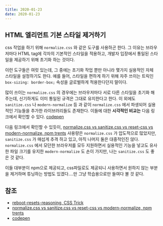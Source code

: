 ```yaml
---
title: 2020-01-23
date: 2020-01-23
---
```

## HTML 엘리먼트 기본 스타일 제거하기 

css 작업을 하기 위해 `normalize.css` 와 같은 도구를 사용하곤 한다. 그 이유는 브라우저마다 HTML tag에 각자의 기본적인 스타일을 적용하고, 개발자 입장에서 통일된 스타일을 제공하기 위해 초기화 하는 것이다. 

이런 도구들은 여럿 있는데, 그 중에는 초기화 작업 뿐만 아니라 몇가지 실용적인 자체 스타일을 설정하기도 한다. 예를 들어, 스타일을 편하게 하기 위해 자주 쓰이는 트릭인 `box-sizing: border-box;` 속성을 글로벌하게 적용한다던지 말이다. 

많이 쓰이는 `normalize.css` 의 경우에는 브라우저마다 서로 다른 스타일을 초기화 해 주는데, 신기하게도 이미 통일된 규격은 그대로 유지한다고 한다. 이 외에도 `sanitize.css` 나 `modern-normalize` 등 과 같이 `normalize.css` 에서 파생되어 실용적인 기능들을 추가한 라이브러리들도 존재한다. 이들에 대한 **시각적인 비교는** 다음 링크에서 확인할 수 있다. [codepen](https://codepen.io/chriscoyier/pen/JpLzjd)


다음 링크에서 확인할 수 있듯이, [normalize.css vs sanitize.css vs reset-css vs modern-normalize, npm trents](https://www.npmtrends.com/normalize.css-vs-sanitize.css-vs-reset-css-vs-modern-normalize) 사용량은 `normalize.css` 가 압도적으로 많았지만, `sanitize.css` 가 매섭게 추격 하고 있고, 아직 나머지 둘은 대중적인진 않다. `normalize.css` 에서 모던한 브라우저를 모두 지원하면서 실용적인 기능을 넣고도 유사한 파일 크기를 유지한 `modern-normalize` 도 손이 가지만, 나는 `sanitize.css` 도 좋은 것 같다. 

이들 대부분이 npm으로 제공되고, css파일로도 제공되니 사용하면서 원하지 않는 부분을 제거하며 튜닝하는 방법도 있겠다....만 그냥 학습용으로만 들여다 볼 것 같다. 


## 참조 
- [reboot-resets-reasoning, CSS Trick](https://css-tricks.com/reboot-resets-reasoning/)
- [normalize.css vs sanitize.css vs reset-css vs modern-normalize, npm trents](https://www.npmtrends.com/normalize.css-vs-sanitize.css-vs-reset-css-vs-modern-normalize)
- [codepen](https://codepen.io/chriscoyier/pen/JpLzjd)
